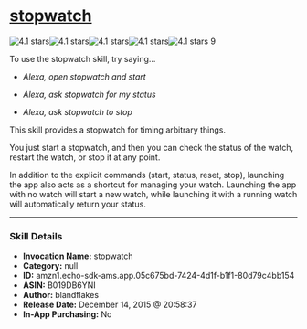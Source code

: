 # [stopwatch](http://alexa.amazon.com/#skills/amzn1.echo-sdk-ams.app.05c675bd-7424-4d1f-b1f1-80d79c4bb154)
![4.1 stars](../../images/ic_star_black_18dp_1x.png)![4.1 stars](../../images/ic_star_black_18dp_1x.png)![4.1 stars](../../images/ic_star_black_18dp_1x.png)![4.1 stars](../../images/ic_star_black_18dp_1x.png)![4.1 stars](../../images/ic_star_half_black_18dp_1x.png) 9

To use the stopwatch skill, try saying...

* *Alexa, open stopwatch and start*

* *Alexa, ask stopwatch for my status*

* *Alexa, ask stopwatch to stop*

This skill provides a stopwatch for timing arbitrary things.

You just start a stopwatch, and then you can check the status of the watch, restart the watch, or stop it at any point.

In addition to the explicit commands (start, status, reset, stop), launching the app also acts as a shortcut for managing your watch. Launching the app with no watch will start a new watch, while launching it with a running watch will automatically return your status.

***

### Skill Details

* **Invocation Name:** stopwatch
* **Category:** null
* **ID:** amzn1.echo-sdk-ams.app.05c675bd-7424-4d1f-b1f1-80d79c4bb154
* **ASIN:** B019DB6YNI
* **Author:** blandflakes
* **Release Date:** December 14, 2015 @ 20:58:37
* **In-App Purchasing:** No
